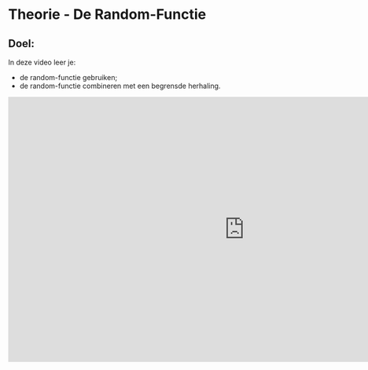 # Theorie - De Random-Functie


## Doel:

In deze video leer je: 
* de random-functie gebruiken;
* de random-functie combineren met een begrensde herhaling.  

<div class ="dodona-centered-group">
<iframe width="960" height="540" src="https://www.youtube.com/embed/z2_fmikuNyI?list=PL7qul8TV_7p5mZ_LFp_KHUVn1WglOU-is" title="Python in de Klas - Random Functie" frameborder="0" allow="accelerometer; autoplay; clipboard-write; encrypted-media; gyroscope; picture-in-picture; web-share" allowfullscreen></iframe>
</div>
